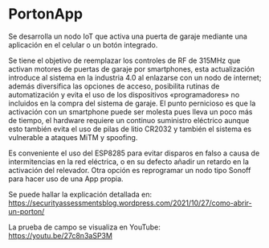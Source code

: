 # PortonApp
Se desarrolla un nodo IoT que activa una puerta de garaje mediante una aplicación en el celular o un botón integrado.

Se tiene el objetivo de reemplazar los controles de RF de 315MHz que activan motores de puertas de garaje por smartphones, esta actualización introduce al sistema en la industria 4.0 al enlazarse con un nodo de internet; además diversifica las opciones de acceso, posibilita rutinas de automatización y evita el uso de los dispositivos «programadores» no incluidos en la compra del sistema de garaje. El punto pernicioso es que la activación con un smartphone puede ser molesta pues lleva un poco más de tiempo, el hardware requiere un continuo suministro eléctrico aunque esto también evita el uso de pilas de litio CR2032 y también el sistema es vulnerable a ataques MiTM y spoofing.

Es conveniente el uso del ESP8285 para evitar disparos en falso a causa de intermitencias en la red eléctrica, o en su defecto añadir un retardo en la activación del relevador. Otra opción es reprogramar un nodo tipo Sonoff para hacer uso de una App propia.

Se puede hallar la explicación detallada en: https://securityassessmentsblog.wordpress.com/2021/10/27/como-abrir-un-porton/

La prueba de campo se visualiza en YouTube: https://youtu.be/27c8n3aSP3M
